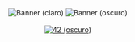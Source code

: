 <div align="center">
    <img src="https://raw.githubusercontent.com/15Galan/42_project-readmes/master/banners/cursus/libft-light.png#gh-light-mode-only" alt="Banner (claro)" />
    <img src="https://raw.githubusercontent.com/15Galan/42_project-readmes/master/banners/cursus/libft-dark.png#gh-dark-mode-only" alt="Banner (oscuro)" />
    <br>
    <br>
    <a href='https://profile.intra.42.fr/users/juaparra' target="_blank">
        <img alt='42 (oscuro)' src='https://img.shields.io/badge/Málaga-black?style=flat&logo=42&logoColor=white'/>
    </a>
</div>

